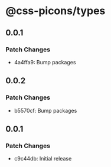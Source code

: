 # @css-picons/types

## 0.0.1

### Patch Changes

- 4a4ffa9: Bump packages

## 0.0.2

### Patch Changes

- b5570cf: Bump packages

## 0.0.1

### Patch Changes

- c9c44db: Initial release
